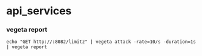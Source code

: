 # api_services

### vegeta report
`echo "GET http://:8082/limitz" | vegeta attack -rate=10/s -duration=1s | vegeta report`